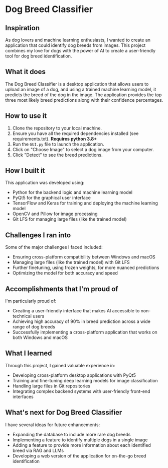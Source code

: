 # Dog Breed Classifier

## Inspiration
As dog lovers and machine learning enthusiasts, I wanted to create an application that could identify dog breeds from images. This project combines my love for dogs with the power of AI to create a user-friendly tool for dog breed identification.

## What it does
The Dog Breed Classifier is a desktop application that allows users to upload an image of a dog, and using a trained machine learning model, it predicts the breed of the dog in the image. The application provides the top three most likely breed predictions along with their confidence percentages.

## How to use it
1. Clone the repository to your local machine.
2. Ensure you have all the required dependencies installed (see requirements.txt). <strong>Requires python 3.8+</strong>
3. Run the `GUI.py` file to launch the application.
4. Click on "Choose Image" to select a dog image from your computer.
5. Click "Detect" to see the breed predictions.

## How I built it
This application was developed using:
- Python for the backend logic and machine learning model
- PyQt5 for the graphical user interface
- TensorFlow and Keras for training and deploying the machine learning model
- OpenCV and Pillow for image processing
- Git LFS for managing large files (like the trained model)

## Challenges I ran into
Some of the major challenges I faced included:
- Ensuring cross-platform compatibility between Windows and macOS
- Managing large files (like the trained model) with Git LFS
- Further finetuning, using frozen weights, for more nuanced predictions
- Optimizing the model for both accuracy and speed

## Accomplishments that I'm proud of
I'm particularly proud of:
- Creating a user-friendly interface that makes AI accessible to non-technical users
- Achieving high accuracy of 90% in breed prediction across a wide range of dog breeds
- Successfully implementing a cross-platform application that works on both Windows and macOS

## What I learned
Through this project, I gained valuable experience in:
- Developing cross-platform desktop applications with PyQt5
- Training and fine-tuning deep learning models for image classification
- Handling large files in Git repositories
- Integrating complex backend systems with user-friendly front-end interfaces

## What's next for Dog Breed Classifier
I have several ideas for future enhancements:
- Expanding the database to include more rare dog breeds
- Implementing a feature to identify multiple dogs in a single image
- Adding a feature to provide more information about each identified breed via RAG and LLMs
- Developing a web version of the application for on-the-go breed identification